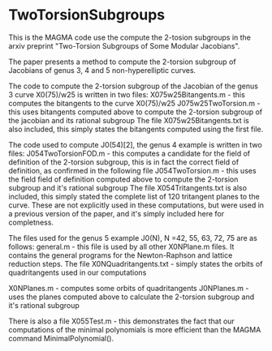 # TwoTorsionSubgroups

This is the MAGMA code use the compute the 2-tosion subgroups in the arxiv preprint "Two-Torsion Subgroups of Some Modular Jacobians".

The paper presents a method to compute the 2-torsion subgroup of Jacobians of genus 3, 4 and 5 non-hyperelliptic curves. 


The code to compute the 2-torsion subgroup of the Jacobian of the genus 3 curve X0(75)/w25 is written in two files:
X075w25Bitangents.m - this computes the bitangents to the curve X0(75)/w25 
J075w25TwoTorsion.m - this uses bitangents computed above to compute the 2-torsion subgroup of the jacobian and its rational subgroup 
The file X075w25Bitangents.txt is also included, this simply states the bitangents computed using the first file.

The code used to compute J0(54)[2], the genus 4 example is written in two files:
J054TwoTorsionFOD.m - this computes a candidate for the field of definition of the 2-torsion subgroup, this is in fact the correct field of definition, as confirmed in the following file
J054TwoTorsion.m - this uses the field field of definition computed above to compute the 2-torsion subgroup and it's rational subgroup 
The file X054Tritangents.txt is also included, this simply stated the complete list of 120 tritangent planes to the curve. These are not explicitly used in these computations, but were used in a previous version of the paper, and it's simply included here for completness.

The files used for the genus 5 example J0(N), N =42, 55, 63, 72, 75 are as follows:
general.m - this file is used by all other X0NPlane.m files. It contains the general programs for the Newton-Raphson and lattice reduction steps. 
The file X0NQuadritangents.txt - simply states the orbits of quadritangents used in our computations 

X0NPlanes.m - computes some orbits of quadritangents 
J0NPlanes.m - uses the planes computed above to calculate the 2-torsion subgroup and it's rational subgroup

There is also a file X055Test.m - this demonstrates the fact that our computations of the minimal polynomials is more efficient than the MAGMA command MinimalPolynomial().
